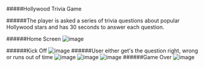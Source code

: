 #####Hollywood Trivia Game

######The player is asked a series of trivia questions about popular Hollywood stars and has 30 seconds to answer each question.

######Home Screen
![image](https://cloud.githubusercontent.com/assets/18251657/23575868/194d657e-0063-11e7-902a-de37a8b06da6.png)

######Kick Off
![image](https://cloud.githubusercontent.com/assets/18251657/23576597/f37e33fe-0077-11e7-9732-72bb9e4bc3e8.png)
######User either get's the question right, wrong or runs out of time
![image](https://cloud.githubusercontent.com/assets/18251657/23576614/64a7ab78-0078-11e7-89a6-11686ea9e742.png)
![image](https://cloud.githubusercontent.com/assets/18251657/23576618/7119722e-0078-11e7-9ea7-819fbe428da5.png)
![image](https://cloud.githubusercontent.com/assets/18251657/23576620/790c2dfa-0078-11e7-8569-6a742c7b9de5.png)
######Game Over
![image](https://cloud.githubusercontent.com/assets/18251657/23576661/76354732-0079-11e7-8c8e-5602628227eb.png)